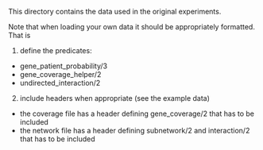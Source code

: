 This directory contains the data used in the original experiments.

Note that when loading your own data it should be appropriately formatted.
That is
1) define the predicates:
- gene_patient_probability/3
- gene_coverage_helper/2
- undirected_interaction/2
2) include headers when appropriate (see the example data)
- the coverage file has a header defining gene_coverage/2 that has to be included
- the network file has a header defining subnetwork/2 and interaction/2 that has to be included
